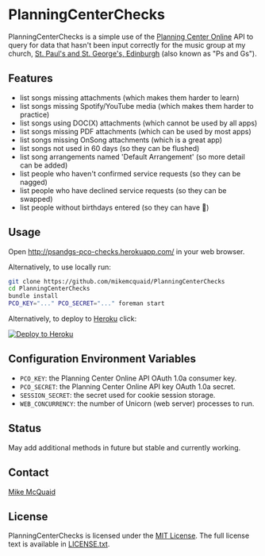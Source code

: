 # PlanningCenterChecks
PlanningCenterChecks is a simple use of the [Planning Center Online](http://get.planningcenteronline.com) API to query for data that hasn't been input correctly for the music group at my church, [St. Paul's and St. George's, Edinburgh](http://www.pandgchurch.org.uk) (also known as "Ps and Gs").

## Features
- list songs missing attachments (which makes them harder to learn)
- list songs missing Spotify/YouTube media (which makes them harder to practice)
- list songs using DOC(X) attachments (which cannot be used by all apps)
- list songs missing PDF attachments (which can be used by most apps)
- list songs missing OnSong attachments (which is a great app)
- list songs not used in 60 days (so they can be flushed)
- list song arrangements named 'Default Arrangement' (so more detail can be added)
- list people who haven't confirmed service requests (so they can be nagged)
- list people who have declined service requests (so they can be swapped)
- list people without birthdays entered (so they can have :cake:)

## Usage
Open http://psandgs-pco-checks.herokuapp.com/ in your web browser.

Alternatively, to use locally run:
```bash
git clone https://github.com/mikemcquaid/PlanningCenterChecks
cd PlanningCenterChecks
bundle install
PCO_KEY="..." PCO_SECRET="..." foreman start
```

Alternatively, to deploy to [Heroku](https://www.heroku.com) click:

[![Deploy to Heroku](https://www.herokucdn.com/deploy/button.svg)](https://heroku.com/deploy)

## Configuration Environment Variables
- `PCO_KEY`: the Planning Center Online API OAuth 1.0a consumer key.
- `PCO_SECRET`: the Planning Center Online API key OAuth 1.0a secret.
- `SESSION_SECRET`: the secret used for cookie session storage.
- `WEB_CONCURRENCY`: the number of Unicorn (web server) processes to run.

## Status
May add additional methods in future but stable and currently working.

## Contact
[Mike McQuaid](mailto:mike@mikemcquaid.com)

## License
PlanningCenterChecks is licensed under the [MIT License](http://en.wikipedia.org/wiki/MIT_License).
The full license text is available in [LICENSE.txt](https://github.com/mikemcquaid/PlanningCenterChecks/blob/master/LICENSE.txt).
